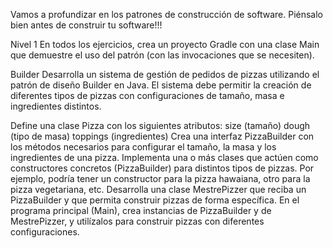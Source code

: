 Vamos a profundizar en los patrones de construcción de software. Piénsalo bien antes de construir tu software!!!

Nivel 1
En todos los ejercicios, crea un proyecto Gradle con una clase Main que demuestre el uso del patrón (con las invocaciones que se necesiten).

Builder
Desarrolla un sistema de gestión de pedidos de pizzas utilizando el patrón de diseño Builder en Java. El sistema debe permitir la creación de diferentes tipos de pizzas con configuraciones de tamaño, masa e ingredientes distintos.

Define una clase Pizza con los siguientes atributos:
size (tamaño)
dough (tipo de masa)
toppings (ingredientes)
Crea una interfaz PizzaBuilder con los métodos necesarios para configurar el tamaño, la masa y los ingredientes de una pizza.
Implementa una o más clases que actúen como constructores concretos (PizzaBuilder) para distintos tipos de pizzas. Por ejemplo, podría tener un constructor para la pizza hawaiana, otro para la pizza vegetariana, etc.
Desarrolla una clase MestrePizzer que reciba un PizzaBuilder y que permita construir pizzas de forma específica.
En el programa principal (Main), crea instancias de PizzaBuilder y de MestrePizzer, y utilízalos para construir pizzas con diferentes configuraciones.